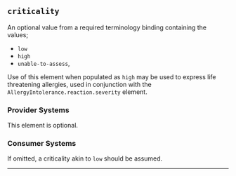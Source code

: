 ## `criticality`

An optional value from a required terminology binding containing the values;
- `low`
- `high`
- `unable-to-assess`,

Use of this element when populated as `high` may be used to express life threatening allergies, used in conjunction with the `AllergyIntolerance.reaction.severity` element.

### Provider Systems

This element is optional.

### Consumer Systems

If omitted, a criticality akin to `low` should be assumed.

---
